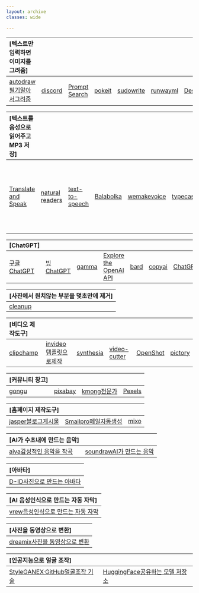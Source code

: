 ```yaml
---
layout: archive
classes: wide

---
```


|[텍스트만 입력하면 이미지를 그려줌]|     |      |      |      |      |      |      |      |      |
| :--- | :--- | :--- | :--- | :--- | :--- | :--- | :--- | :--- | :--- |
| [autodraw필기알아서그려줌](https://www.autodraw.com/) | [discord](https://discord.com/channels/662267976984297473/@home) | [Prompt Search](https://www.ptsearch.info/home/) | [pokeit](https://pokeit.ai/) | [sudowrite](https://www.sudowrite.com/app#) | [runwayml](https://app.runwayml.com/video-tools/teams/jangwookchoi1/ai-tools) | [Designer](https://designer.microsoft.com/) | [DALL·E](https://labs.openai.com/) | [prompthero검색](https://prompthero.com/stable-diffusion-prompts) | [파파고](https://download.beer/app/papago/) |



|[텍스트를 음성으로 읽어주고 MP3 저장]|     |      |      |      |      |      |      |      |      |
| :--- | :--- | :--- | :--- | :--- | :--- | :--- | :--- | :--- | :--- |
| [Translate and Speak](https://imtranslator.net/translate-and-speak/) | [natural readers](https://www.naturalreaders.com/online/) | [text-to-speech](https://text-to-speech.imtranslator.net/speech.asp) | [Balabolka](http://www.cross-plus-a.com/kr/balabolka.htm) | [wemakevoice](https://www.wemakevoice.com/freetts) | [typecast](https://app.typecast.ai/ko/login?nextPath=%2Fko%2Fdashboard) | [네이버클로바더빙](https://clovadubbing.naver.com/) | [Panopreter](https://download.pcsystemfix.com/drivers/?brand=Windows&logo=windows&gclid=EAIaIQobChMImITU8aTU_gIVMJfRBB0YlQNUEAEYASAAEgIPTvD_BwE) | [GOOGLE TTS](https://www.appurse.com/com.google.android.tts.html?gclid=CjwKCAjwxr2iBhBJEiwAdXECw88R6Y5KVs5rxp4Bl7IG4rHuK3nsdOhNbvhnexeLP5p11cMp9MVEbBoCOLAQAvD_BwE) | [MICROSOFT TTS](http://singingdalong.blogspot.com/2021/07/Microsoft-TTS-apk.html) |



|[ChatGPT]|     |      |      |      |      |      |
| :--- | :--- | :--- | :--- | :--- | :--- | :--- |
| [구글ChatGPT](https://chat.openai.com/chat) |  [빙ChatGPT](https://www.bing.com/?setlang=en&cc=kr&cc=KR)  | [gamma](https://gamma.app/docs/Untitled-srwoouffzxbxqrg?mode=doc#card-lnyedjdanu30cv6)  | [Explore the OpenAI API](https://platform.openai.com/overview) | [bard](https://bard.google.com/?hl=en) | [copyai](https://app.copy.ai/projects/25077331?tool=chat&tab=results) | [ChatGPTexel](https://drive.google.com/file/d/1EBqu1F7zMbLC121afBWaI2tEIZw07Lcg/view?usp=share_link) | 



|[사진에서 원치않는 부분을 몇초만에 제거]|
| :--- |
| [cleanup](https://cleanup.pictures/) |



|[비디오 제작도구]|     |      |      |      |      |
| :--- | :--- | :--- | :--- | :--- | :--- |
| [clipchamp](https://app.clipchamp.com/) | [invideo템플릿으로제작](https://invideo.io/workflow/marketing-templates) | [synthesia](https://www.synthesia.io/) | [video-cutter](https://video-cutter-js.com/kr/) | [OpenShot](https://www.openshot.org/) | [pictory](https://app.pictory.ai/textinput) |



|[커뮤니티 창고]|     |      |      |
| :--- | :--- | :--- | :--- |
| [gongu](https://gongu.copyright.or.kr/gongu/main/main.do) | [pixabay](https://pixabay.com/ko/sound-effects/search/rain%20falling/?manual_search=1) | [kmong전문가](https://kmong.com/) | [Pexels](https://www.pexels.com/ko-kr/videos/) |



|[홈페이지 제작도구]|     |      |
| :--- | :--- | :--- |
| [jasper블로그게시물](https://www.jasper.ai/) | [Smailpro메일자동생성](https://smailpro.com/) | [mixo](https://app.mixo.io/sites/UZzgZVo8YK7SDaTwTFwt) |



|[AI가 수초내에 만드는 음악]|     |
| :--- | :--- |
| [aiva감성적인 음악을 작곡](https://www.aiva.ai/) | [soundrawAI가 만드는 음악](https://soundraw.io/create_music) |



|[아바타]|
| :--- |
| [D-ID사진으로 만드는 아바타](https://studio.d-id.com/?video=tlk_fa1ueJObWfSiYe4RT57u2) |



|[AI 음성인식으로 만드는 자동 자막]|
| :--- |
| [vrew음성인식으로 만드는 자동 자막](https://vrew.voyagerx.com/ko/) |



|[사진을 동영상으로 변환]|
| :--- |
| [dreamix사진을 동영상으로 변환](https://dreamix-video-editing.github.io/) |



|[인공지능으로 얼굴 조작]|     |
| :--- | :--- |
| [StyleGANEX·GitHub얼굴조작 기술](https://github.com/williamyang1991/StyleGANEX/actions) | [HuggingFace공유하는 모델 저장소](https://huggingface.co/spaces/PKUWilliamYang/StyleGANEX) |




